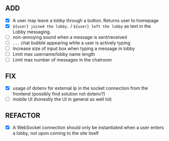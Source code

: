 ## ADD
- [x] A user may leave a lobby through a button. Returns user to homepage
- [x] `${user} joined the lobby.` / `${user} left the lobby` as text in the Lobby messaging.
- [ ] non-annoying sound when a message is sent/received
- [ ] `...` chat bubble appearing while a user is actively typing
- [ ] Increase size of input box when typing a message in lobby
- [ ] Limit max username/lobby name length
- [ ] Limit max number of messages in the chatroom

## FIX
- [x] usage of dotenv for external ip in the socket connection from the frontend (possibly find solution not dotenv?)
- [ ] mobile UI (honestly the UI in general as well lol)

## REFACTOR
- [x] A WebSocket connection should only be instantiated when a user enters a lobby, not upon coming to the site itself